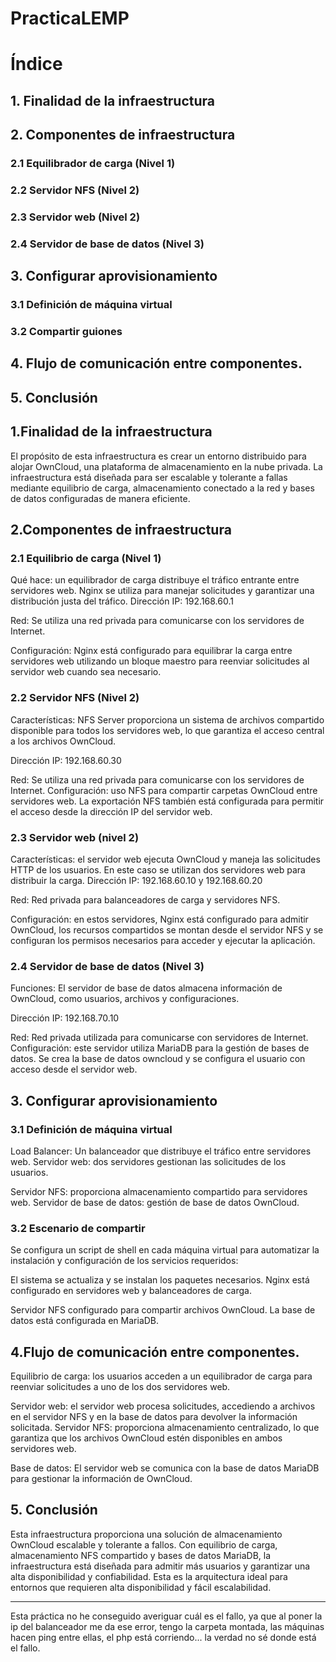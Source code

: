 # PracticaLEMP

# Índice

<h2>1. Finalidad de la infraestructura</h2>

<h2>2. Componentes de infraestructura</h2>


<h3>2.1 Equilibrador de carga (Nivel 1)</h3>


<h3>2.2 Servidor NFS (Nivel 2)</h3>


<h3>2.3 Servidor web (Nivel 2)</h3>


<h3>2.4 Servidor de base de datos (Nivel 3)</h3>

<h2>3. Configurar aprovisionamiento</h2>

<h3>3.1 Definición de máquina virtual</h3>


<h3>3.2 Compartir guiones</h3>


<h2>4. Flujo de comunicación entre componentes.</h2>


<h2>5. Conclusión</h2>


<h2>1.Finalidad de la infraestructura</h2>


El propósito de esta infraestructura es crear un entorno distribuido para alojar OwnCloud, una plataforma de almacenamiento en la nube privada.
La infraestructura está diseñada para ser escalable y tolerante a fallas mediante equilibrio de carga, almacenamiento conectado a la red y bases de datos configuradas de manera eficiente.



<h2>2.Componentes de infraestructura</h2>


<h3>2.1 Equilibrio de carga (Nivel 1)</h3>


Qué hace: un equilibrador de carga distribuye el tráfico entrante entre servidores web.
Nginx se utiliza para manejar solicitudes y garantizar una distribución justa del tráfico.
Dirección IP: 192.168.60.1


Red: Se utiliza una red privada para comunicarse con los servidores de Internet.


Configuración: Nginx está configurado para equilibrar la carga entre servidores web utilizando un bloque maestro para reenviar solicitudes al servidor web cuando sea necesario.

<h3>2.2 Servidor NFS (Nivel 2)</h3>


Características: NFS Server proporciona un sistema de archivos compartido disponible para todos los servidores web, lo que garantiza el acceso central a los archivos OwnCloud.


Dirección IP: 192.168.60.30


Red: Se utiliza una red privada para comunicarse con los servidores de Internet.
Configuración: uso NFS para compartir carpetas OwnCloud entre servidores web.
La exportación NFS también está configurada para permitir el acceso desde la dirección IP del servidor web.

<h3>2.3 Servidor web (nivel 2)</h3>


Características: el servidor web ejecuta OwnCloud y maneja las solicitudes HTTP de los usuarios.
En este caso se utilizan dos servidores web para distribuir la carga.
Dirección IP: 192.168.60.10 y 192.168.60.20


Red: Red privada para balanceadores de carga y servidores NFS.


Configuración: en estos servidores, Nginx está configurado para admitir OwnCloud, los recursos compartidos se montan desde el servidor NFS y se configuran los permisos necesarios para acceder y ejecutar la aplicación.

<h3>2.4 Servidor de base de datos (Nivel 3)</h3>


Funciones: El servidor de base de datos almacena información de OwnCloud, como usuarios, archivos y configuraciones.


Dirección IP: 192.168.70.10


Red: Red privada utilizada para comunicarse con servidores de Internet.
Configuración: este servidor utiliza MariaDB para la gestión de bases de datos.
Se crea la base de datos owncloud y se configura el usuario con acceso desde el servidor web.

<h2>3. Configurar aprovisionamiento</h2>


<h3>3.1 Definición de máquina virtual</h3>


Load Balancer: Un balanceador que distribuye el tráfico entre servidores web.
Servidor web: dos servidores gestionan las solicitudes de los usuarios.


Servidor NFS: proporciona almacenamiento compartido para servidores web.
Servidor de base de datos: gestión de base de datos OwnCloud.


<h3>3.2 Escenario de compartir</h3>


Se configura un script de shell en cada máquina virtual para automatizar la instalación y configuración de los servicios requeridos:



El sistema se actualiza y se instalan los paquetes necesarios.
Nginx está configurado en servidores web y balanceadores de carga.


Servidor NFS configurado para compartir archivos OwnCloud.
La base de datos está configurada en MariaDB.


<h2>4.Flujo de comunicación entre componentes.</h2>


Equilibrio de carga: los usuarios acceden a un equilibrador de carga para reenviar solicitudes a uno de los dos servidores web.


Servidor web: el servidor web procesa solicitudes, accediendo a archivos en el servidor NFS y en la base de datos para devolver la información solicitada.
Servidor NFS: proporciona almacenamiento centralizado, lo que garantiza que los archivos OwnCloud estén disponibles en ambos servidores web.


Base de datos: El servidor web se comunica con la base de datos MariaDB para gestionar la información de OwnCloud.

<h2>5. Conclusión</h2>


Esta infraestructura proporciona una solución de almacenamiento OwnCloud escalable y tolerante a fallos. Con equilibrio de carga, almacenamiento NFS compartido y bases de datos MariaDB, la infraestructura está diseñada para admitir más usuarios y garantizar una alta disponibilidad y confiabilidad.
Esta es la arquitectura ideal para entornos que requieren alta disponibilidad y fácil escalabilidad.

----

Esta práctica no he conseguido averiguar cuál es el fallo, ya que al poner la ip del balanceador me da ese error, tengo la carpeta montada, las máquinas hacen ping entre ellas, el php está corriendo... la verdad no sé donde está el fallo.
